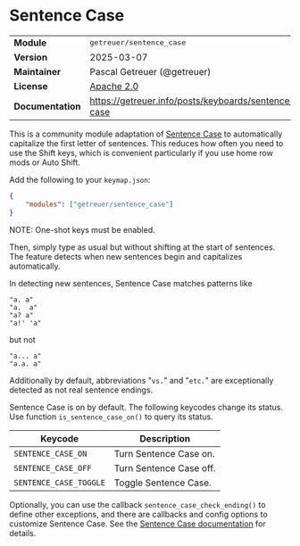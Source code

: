 # Sentence Case

<table>
<tr><td><b>Module</b></td><td><tt>getreuer/sentence_case</tt></td></tr>
<tr><td><b>Version</b></td><td>2025-03-07</td></tr>
<tr><td><b>Maintainer</b></td><td>Pascal Getreuer (@getreuer)</td></tr>
<tr><td><b>License</b></td><td><a href="../LICENSE.txt">Apache 2.0</a></td></tr>
<tr><td><b>Documentation</b></td><td>
<a href="https://getreuer.info/posts/keyboards/sentence-case">https://getreuer.info/posts/keyboards/sentence-case</a>
</td></tr>
</table>

This is a community module adaptation of [Sentence
Case](https://getreuer.info/posts/keyboards/sentence-case) to automatically
capitalize the first letter of sentences. This reduces how often you need to use
the Shift keys, which is convenient particularly if you use home row mods or
Auto Shift.

Add the following to your `keymap.json`:

```json
{
    "modules": ["getreuer/sentence_case"]
}
```

NOTE: One-shot keys must be enabled.

Then, simply type as usual but without shifting at the start of sentences. The
feature detects when new sentences begin and capitalizes automatically.

In detecting new sentences, Sentence Case matches patterns like

    "a. a"
    "a.  a"
    "a? a"
    "a!' 'a"

but not

    "a... a"
    "a.a. a"

Additionally by default, abbreviations "`vs.`" and "`etc.`" are exceptionally
detected as not real sentence endings. 

Sentence Case is on by default. The following keycodes change its status. Use
function `is_sentence_case_on()` to query its status.

| Keycode                | Description               |
|------------------------|---------------------------|
| `SENTENCE_CASE_ON`     | Turn Sentence Case on.    |
| `SENTENCE_CASE_OFF`    | Turn Sentence Case off.   |
| `SENTENCE_CASE_TOGGLE` | Toggle Sentence Case.     |

Optionally, you can use the callback `sentence_case_check_ending()` to define
other exceptions, and there are callbacks and config options to customize
Sentence Case. See the [Sentence Case
documentation](https://getreuer.info/posts/keyboards/sentence-case) for details.

